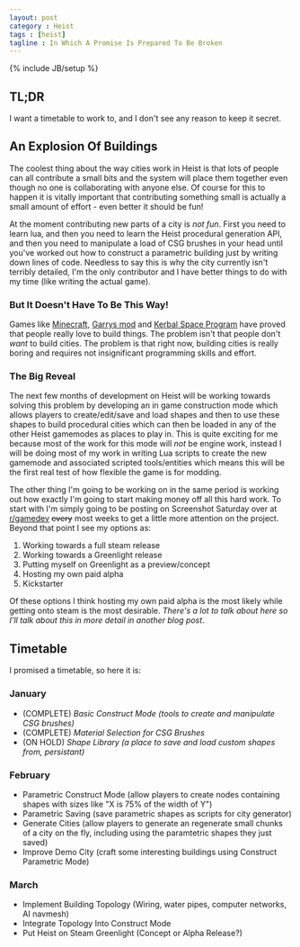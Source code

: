 ```yaml
---
layout: post
category : Heist
tags : [heist]
tagline : In Which A Promise Is Prepared To Be Broken
---
```

{% include JB/setup %}


## TL;DR

I want a timetable to work to, and I don't see any reason to keep it secret.

## An Explosion Of Buildings

The coolest thing about the way cities work in Heist is that lots of people can all contribute a small bits and the system will place them together even though no one is collaborating with anyone else. Of course for this to happen it is vitally important that contributing something small is actually a small amount of effort - even better it should be fun!

At the moment contributing new parts of a city is _not fun_. First you need to learn lua, and then you need to learn the Heist procedural generation API, and then you need to manipulate a load of CSG brushes in your head until you've worked out how to construct a parametric building just by writing down lines of code. Needless to say this is why the city currently isn't terribly detailed, I'm the only contributor and I have better things to do with my time (like writing the actual game).

### But It Doesn't Have To Be This Way!

Games like [Minecraft](http://minecraft.net/), [Garrys mod](http://garrysmod.com/) and [Kerbal Space Program](https://kerbalspaceprogram.com/) have proved that people really love to build things. The problem isn't that people don't _want_ to build cities. The problem is that right now, building cities is really boring and requires not insignificant programming skills and effort.

### The Big Reveal

The next few months of development on Heist will be working towards solving this problem by developing an in game construction mode which allows players to create/edit/save and load shapes and then to use these shapes to build procedural cities which can then be loaded in any of the other Heist gamemodes as places to play in. This is quite exciting for me because most of the work for this mode will _not_ be engine work, instead I will be doing most of my work in writing Lua scripts to create the new gamemode and associated scripted tools/entities which means this will be the first real test of how flexible the game is for modding.

The other thing I'm going to be working on in the same period is working out how exactly I'm going to start making money off all this hard work. To start with I'm simply going to be posting on Screenshot Saturday over at [r/gamedev](http://www.reddit.com/r/gamedev) <del>every</del> most weeks to get a little more attention on the project. Beyond that point I see my options as:

1. Working towards a full steam release
2. Working towards a Greenlight release
3. Putting myself on Greenlight as a preview/concept
4. Hosting my own paid alpha
5. Kickstarter

Of these options I think hosting my own paid alpha is the most likely while getting onto steam is the most desirable. _There's a lot to talk about here so I'll talk about this in more detail in another blog post_.

## Timetable

I promised a timetable, so here it is:

### January

- (COMPLETE) *Basic Construct Mode (tools to create and manipulate CSG brushes)*
- (COMPLETE) *Material Selection for CSG Brushes*
- (ON HOLD) *Shape Library (a place to save and load custom shapes from, persistant)*

### February

- Parametric Construct Mode (allow players to create nodes containing shapes with sizes like "X is 75% of the width of Y")
- Parametric Saving (save parametric shapes as scripts for city generator)
- Generate Cities (allow players to generate an regenerate small chunks of a city on the fly, including using the paramtetric shapes they just saved)
- Improve Demo City (craft some interesting buildings using Construct Parametric Mode)

### March

- Implement Building Topology (Wiring, water pipes, computer networks, AI navmesh)
- Integrate Topology Into Construct Mode
- Put Heist on Steam Greenlight (Concept or Alpha Release?)
